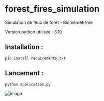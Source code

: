 # forest_fires_simulation
Simulation de feux de forêt - Biomémétisme

Version python utilisée : 3.10

## Installation :
``pip install requirements.txt``

## Lancement :
``python application.py``


![image](https://user-images.githubusercontent.com/73503150/173948547-2c883e99-15f1-4d38-87a0-86bca2dc2c7a.png)
